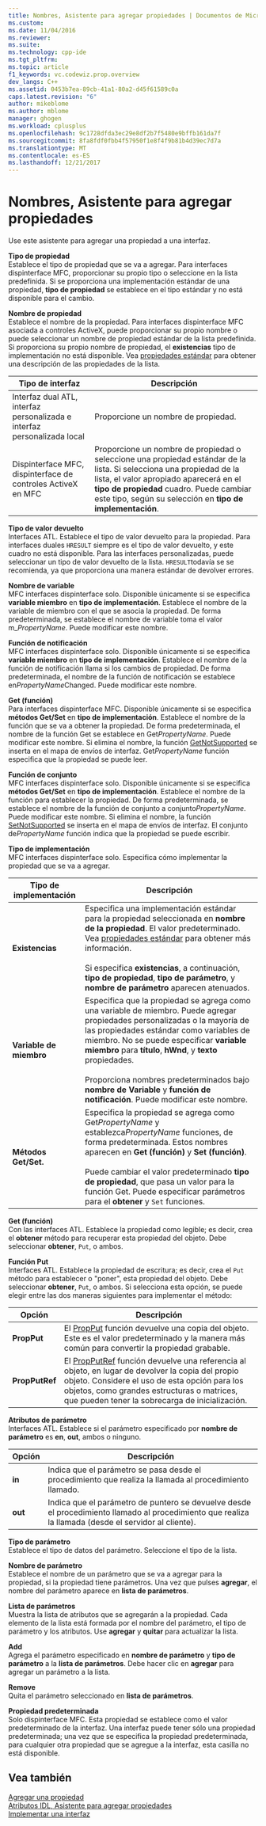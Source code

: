```yaml
---
title: Nombres, Asistente para agregar propiedades | Documentos de Microsoft
ms.custom: 
ms.date: 11/04/2016
ms.reviewer: 
ms.suite: 
ms.technology: cpp-ide
ms.tgt_pltfrm: 
ms.topic: article
f1_keywords: vc.codewiz.prop.overview
dev_langs: C++
ms.assetid: 0453b7ea-89cb-41a1-80a2-d45f61589c0a
caps.latest.revision: "6"
author: mikeblome
ms.author: mblome
manager: ghogen
ms.workload: cplusplus
ms.openlocfilehash: 9c1728dfda3ec29e8df2b7f5480e9bffb161da7f
ms.sourcegitcommit: 8fa8fdf0fbb4f57950f1e8f4f9b81b4d39ec7d7a
ms.translationtype: MT
ms.contentlocale: es-ES
ms.lasthandoff: 12/21/2017
---
```

# <a name="names-add-property-wizard"></a>Nombres, Asistente para agregar propiedades
Use este asistente para agregar una propiedad a una interfaz.  
  
 **Tipo de propiedad**  
 Establece el tipo de propiedad que se va a agregar. Para interfaces dispinterface MFC, proporcionar su propio tipo o seleccione en la lista predefinida. Si se proporciona una implementación estándar de una propiedad, **tipo de propiedad** se establece en el tipo estándar y no está disponible para el cambio.  
  
 **Nombre de propiedad**  
 Establece el nombre de la propiedad. Para interfaces dispinterface MFC asociada a controles ActiveX, puede proporcionar su propio nombre o puede seleccionar un nombre de propiedad estándar de la lista predefinida. Si proporciona su propio nombre de propiedad, el **existencias** tipo de implementación no está disponible. Vea [propiedades estándar](../ide/stock-properties.md) para obtener una descripción de las propiedades de la lista.  
  
|Tipo de interfaz|Descripción|  
|--------------------|-----------------|  
|Interfaz dual ATL, interfaz personalizada e interfaz personalizada local|Proporcione un nombre de propiedad.|  
|Dispinterface MFC, dispinterface de controles ActiveX en MFC|Proporcione un nombre de propiedad o seleccione una propiedad estándar de la lista. Si selecciona una propiedad de la lista, el valor apropiado aparecerá en el **tipo de propiedad** cuadro. Puede cambiar este tipo, según su selección en **tipo de implementación**.|  
  
 **Tipo de valor devuelto**  
 Interfaces ATL. Establece el tipo de valor devuelto para la propiedad. Para interfaces duales `HRESULT` siempre es el tipo de valor devuelto, y este cuadro no está disponible. Para las interfaces personalizadas, puede seleccionar un tipo de valor devuelto de la lista. `HRESULT`todavía se se recomienda, ya que proporciona una manera estándar de devolver errores.  
  
 **Nombre de variable**  
 MFC interfaces dispinterface solo. Disponible únicamente si se especifica **variable miembro** en **tipo de implementación**. Establece el nombre de la variable de miembro con el que se asocia la propiedad. De forma predeterminada, se establece el nombre de variable toma el valor m_*PropertyName*. Puede modificar este nombre.  
  
 **Función de notificación**  
 MFC interfaces dispinterface solo. Disponible únicamente si se especifica **variable miembro** en **tipo de implementación**. Establece el nombre de la función de notificación llama si los cambios de propiedad. De forma predeterminada, el nombre de la función de notificación se establece en*PropertyName*Changed. Puede modificar este nombre.  
  
 **Get (función)**  
 Para interfaces dispinterface MFC. Disponible únicamente si se especifica **métodos Get/Set** en **tipo de implementación**. Establece el nombre de la función que se va a obtener la propiedad. De forma predeterminada, el nombre de la función Get se establece en Get*PropertyName*. Puede modificar este nombre. Si elimina el nombre, la función [GetNotSupported](../mfc/reference/colecontrol-class.md#getnotsupported) se inserta en el mapa de envíos de interfaz. Get*PropertyName* función especifica que la propiedad se puede leer.  
  
 **Función de conjunto**  
 MFC interfaces dispinterface solo. Disponible únicamente si se especifica **métodos Get/Set** en **tipo de implementación**. Establece el nombre de la función para establecer la propiedad. De forma predeterminada, se establece el nombre de la función de conjunto a conjunto*PropertyName*. Puede modificar este nombre. Si elimina el nombre, la función [SetNotSupported](../mfc/reference/colecontrol-class.md#setnotsupported) se inserta en el mapa de envíos de interfaz. El conjunto de*PropertyName* función indica que la propiedad se puede escribir.  
  
 **Tipo de implementación**  
 MFC interfaces dispinterface solo. Especifica cómo implementar la propiedad que se va a agregar.  
  
|Tipo de implementación|Descripción|  
|-------------------------|-----------------|  
|**Existencias**|Especifica una implementación estándar para la propiedad seleccionada en **nombre de la propiedad**. El valor predeterminado. Vea [propiedades estándar](../ide/stock-properties.md) para obtener más información.<br /><br /> Si especifica **existencias**, a continuación, **tipo de propiedad**, **tipo de parámetro**, y **nombre de parámetro** aparecen atenuados.|  
|**Variable de miembro**|Especifica que la propiedad se agrega como una variable de miembro. Puede agregar propiedades personalizadas o la mayoría de las propiedades estándar como variables de miembro. No se puede especificar **variable miembro** para **título**, **hWnd**, y **texto** propiedades.<br /><br /> Proporciona nombres predeterminados bajo **nombre de Variable** y **función de notificación**. Puede modificar este nombre.|  
|**Métodos Get/Set.**|Especifica la propiedad se agrega como Get*PropertyName* y establezca*PropertyName* funciones, de forma predeterminada. Estos nombres aparecen en **Get (función)** y **Set (función)**.<br /><br /> Puede cambiar el valor predeterminado **tipo de propiedad**, que pasa un valor para la función Get. Puede especificar parámetros para el **obtener** y `Set` funciones.|  
  
 **Get (función)**  
 Con las interfaces ATL. Establece la propiedad como legible; es decir, crea el **obtener** método para recuperar esta propiedad del objeto. Debe seleccionar **obtener**, `Put`, o ambos.  
  
 **Función Put**  
 Interfaces ATL. Establece la propiedad de escritura; es decir, crea el `Put` método para establecer o "poner", esta propiedad del objeto. Debe seleccionar **obtener**, `Put`, o ambos. Si selecciona esta opción, se puede elegir entre las dos maneras siguientes para implementar el método:  
  
|Opción|Descripción|  
|------------|-----------------|  
|**PropPut**|El [PropPut](../windows/propput.md) función devuelve una copia del objeto. Este es el valor predeterminado y la manera más común para convertir la propiedad grabable.|  
|**PropPutRef**|El [PropPutRef](../windows/propputref.md) función devuelve una referencia al objeto, en lugar de devolver la copia del propio objeto. Considere el uso de esta opción para los objetos, como grandes estructuras o matrices, que pueden tener la sobrecarga de inicialización.|  
  
 **Atributos de parámetro**  
 Interfaces ATL. Establece si el parámetro especificado por **nombre de parámetro** es **en**, **out**, ambos o ninguno.  
  
|Opción|Descripción|  
|------------|-----------------|  
|**in**|Indica que el parámetro se pasa desde el procedimiento que realiza la llamada al procedimiento llamado.|  
|**out**|Indica que el parámetro de puntero se devuelve desde el procedimiento llamado al procedimiento que realiza la llamada (desde el servidor al cliente).|  
  
 **Tipo de parámetro**  
 Establece el tipo de datos del parámetro. Seleccione el tipo de la lista.  
  
 **Nombre de parámetro**  
 Establece el nombre de un parámetro que se va a agregar para la propiedad, si la propiedad tiene parámetros. Una vez que pulses **agregar**, el nombre del parámetro aparece en **lista de parámetros**.  
  
 **Lista de parámetros**  
 Muestra la lista de atributos que se agregarán a la propiedad. Cada elemento de la lista está formada por el nombre del parámetro, el tipo de parámetro y los atributos. Use **agregar** y **quitar** para actualizar la lista.  
  
 **Add**  
 Agrega el parámetro especificado en **nombre de parámetro** y **tipo de parámetro** a la **lista de parámetros**. Debe hacer clic en **agregar** para agregar un parámetro a la lista.  
  
 **Remove**  
 Quita el parámetro seleccionado en **lista de parámetros**.  
  
 **Propiedad predeterminada**  
 Solo dispinterface MFC. Esta propiedad se establece como el valor predeterminado de la interfaz. Una interfaz puede tener sólo una propiedad predeterminada; una vez que se especifica la propiedad predeterminada, para cualquier otra propiedad que se agregue a la interfaz, esta casilla no está disponible.  
  
## <a name="see-also"></a>Vea también  
 [Agregar una propiedad](../ide/adding-a-property-visual-cpp.md)   
 [Atributos IDL, Asistente para agregar propiedades](../ide/idl-attributes-add-property-wizard.md)   
 [Implementar una interfaz](../ide/implementing-an-interface-visual-cpp.md)